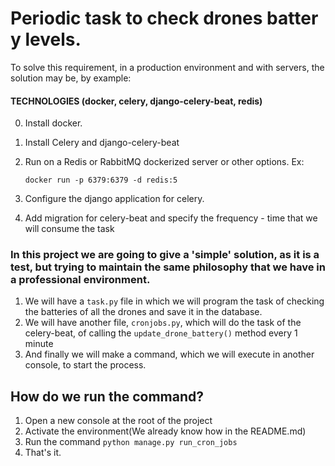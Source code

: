 # Periodic task to check drones battery levels.

To solve this requirement, in a production environment and with servers, the solution may be, by example:
#### TECHNOLOGIES (docker, celery, django-celery-beat, redis)
0. Install docker.
1. Install Celery and django-celery-beat
2. Run on a Redis or RabbitMQ dockerized server or other options. Ex:

    `docker run -p 6379:6379 -d redis:5`
3. Configure the django application for celery.
4. Add migration for celery-beat and specify the frequency - time that we will consume the task

### In this project we are going to give a 'simple' solution, as it is a test, but trying to maintain the same philosophy that we have in a professional environment.

1. We will have a `task.py` file in which we will program the task of checking the batteries of all the drones and save it in the database.
2. We will have another file, `cronjobs.py`, which will do the task of the celery-beat, of calling the `update_drone_battery()` method every 1 minute
3. And finally we will make a command, which we will execute in another console, to start the process.

## How do we run the command?

1. Open a new console at the root of the project
2. Activate the environment(We already know how in the README.md)
3. Run the command `python manage.py run_cron_jobs`
4. That's it.

